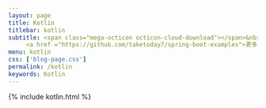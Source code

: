 ```yaml
---
layout: page
title: Kotlin
titlebar: kotlin
subtitle: <span class="mega-octicon octicon-cloud-download"></span>&nbsp;&nbsp;
     <a href ="https://github.com/taketoday7/spring-boot-examples">更多Kotlin精选教程，<font color="#EB9439">点我</font>查看！</a><br/>
menu: kotlin
css: ['blog-page.css']
permalink: /kotlin
keywords: Kotlin
---
```


{% include kotlin.html %}
